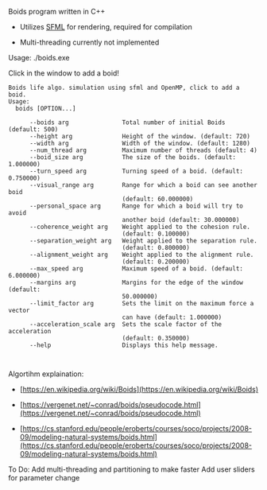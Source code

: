 Boids program written in C++ 

- Utilizes [SFML](https://www.sfml-dev.org/index.php) for rendering, required for compilation 

- Multi-threading currently not implemented 

Usage:
./boids.exe 

Click in the window to add a boid!
```
Boids life algo. simulation using sfml and OpenMP, click to add a boid.
Usage:
  boids [OPTION...]

      --boids arg               Total number of initial Boids (default: 500)
      --height arg              Height of the window. (default: 720)
      --width arg               Width of the window. (default: 1280)
      --num_thread arg          Maximum number of threads (default: 4)
      --boid_size arg           The size of the boids. (default: 1.000000)
      --turn_speed arg          Turning speed of a boid. (default: 0.750000)
      --visual_range arg        Range for which a boid can see another boid
                                (default: 60.000000)
      --personal_space arg      Range for which a boid will try to avoid
                                another boid (default: 30.000000)
      --coherence_weight arg    Weight applied to the cohesion rule.
                                (default: 0.100000)
      --separation_weight arg   Weight applied to the separation rule.
                                (default: 0.800000)
      --alignment_weight arg    Weight applied to the alignment rule.
                                (default: 0.200000)
      --max_speed arg           Maximum speed of a boid. (default: 6.000000)
      --margins arg             Margins for the edge of the window (default:
                                50.000000)
      --limit_factor arg        Sets the limit on the maximum force a vector
                                can have (default: 1.000000)
      --acceleration_scale arg  Sets the scale factor of the acceleration
                                (default: 0.350000)
      --help                    Displays this help message.



```


Algortihm explaination: 

- [https://en.wikipedia.org/wiki/Boids](https://en.wikipedia.org/wiki/Boids)

- [https://vergenet.net/~conrad/boids/pseudocode.html](https://vergenet.net/~conrad/boids/pseudocode.html)

- [https://cs.stanford.edu/people/eroberts/courses/soco/projects/2008-09/modeling-natural-systems/boids.html](https://cs.stanford.edu/people/eroberts/courses/soco/projects/2008-09/modeling-natural-systems/boids.html)

To Do:
Add multi-threading and partitioning to make faster
Add user sliders for parameter change

